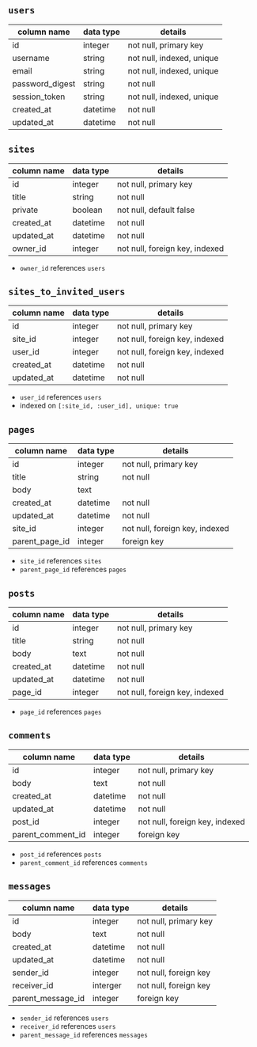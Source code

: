 ## `users`

| column name      | data type | details                   |
|------------------|-----------|---------------------------|
| id               | integer   | not null, primary key     |
| username         | string    | not null, indexed, unique |
| email            | string    | not null, indexed, unique |
| password_digest  | string    | not null                  |
| session_token    | string    | not null, indexed, unique |
| created_at       | datetime  | not null                  |
| updated_at       | datetime  | not null                  |

## `sites`

| column name     | data type | details                        |
|-----------------|-----------|--------------------------------|
| id              | integer   | not null, primary key          |
| title           | string    | not null                       |
| private         | boolean   | not null, default false        |
| created_at      | datetime  | not null                       |
| updated_at      | datetime  | not null                       |
| owner_id        | integer   | not null, foreign key, indexed |

* `owner_id` references `users`

## `sites_to_invited_users`

| column name | data type | details                        |
|-------------|-----------|--------------------------------|
| id          | integer   | not null, primary key          |
| site_id     | integer   | not null, foreign key, indexed |
| user_id     | integer   | not null, foreign key, indexed |
| created_at  | datetime  | not null                       |
| updated_at  | datetime  | not null                       |

* `user_id` references `users`
* indexed on `[:site_id, :user_id], unique: true`

## `pages`

| column name    | data type | details                        |
|----------------|-----------|--------------------------------|
| id             | integer   | not null, primary key          |
| title          | string    | not null                       |
| body           | text      |                                |
| created_at     | datetime  | not null                       |
| updated_at     | datetime  | not null                       |
| site_id        | integer   | not null, foreign key, indexed |
| parent_page_id | integer   | foreign key                    |

* `site_id` references `sites`
* `parent_page_id` references `pages`

## `posts`

| column name | data type | details                        |
|-------------|-----------|--------------------------------|
| id          | integer   | not null, primary key          |
| title       | string    | not null                       |
| body        | text      | not null                       |
| created_at  | datetime  | not null                       |
| updated_at  | datetime  | not null                       |
| page_id     | integer   | not null, foreign key, indexed |

* `page_id` references `pages`

## `comments`

| column name       | data type | details                        |
|-------------------|-----------|--------------------------------|
| id                | integer   | not null, primary key          |
| body              | text      | not null                       |
| created_at        | datetime  | not null                       |
| updated_at        | datetime  | not null                       |
| post_id           | integer   | not null, foreign key, indexed |
| parent_comment_id | integer   | foreign key                    |

* `post_id` references `posts`
* `parent_comment_id` references `comments`


## `messages`

| column name       | data type | details               |
|-------------------|-----------|-----------------------|
| id                | integer   | not null, primary key |
| body              | text      | not null              |
| created_at        | datetime  | not null              |
| updated_at        | datetime  | not null              |
| sender_id         | integer   | not null, foreign key |
| receiver_id       | interger  | not null, foreign key |
| parent_message_id | integer   | foreign key           |

* `sender_id` references `users`
* `receiver_id` references `users`
* `parent_message_id` references `messages`